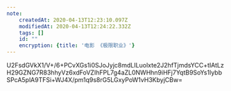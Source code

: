 ```yaml
---
note:
    createdAt: 2020-04-13T12:23:10.097Z
    modifiedAt: 2020-04-13T12:24:22.332Z
    tags: []
    id: ""
    encryption: {title: '电影 《极限职业》'}
---
```

U2FsdGVkX1/V+/6+PCvXGs1i0SJoJyjc8mdLILuolxte2J2hfTjmdsYCC+tIAtLzH29GZNG7R83hhyVz6xdFoVZIhFPL7g4aZL0NWHhn9iHFj7YqtB9SoYs1lybbSPcA5plA9TFSi+WJ4X/pm1q9s8rG5LGxyPoW1vH3KbyjCBw=
